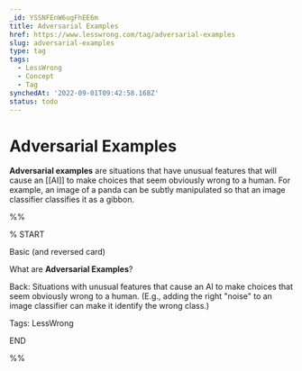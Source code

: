 ```yaml
---
_id: YSSNFEnW6ugFhEE6m
title: Adversarial Examples
href: https://www.lesswrong.com/tag/adversarial-examples
slug: adversarial-examples
type: tag
tags:
  - LessWrong
  - Concept
  - Tag
synchedAt: '2022-09-01T09:42:58.168Z'
status: todo
---
```


# Adversarial Examples

**Adversarial examples** are situations that have unusual features that will cause an [[AI]] to make choices that seem obviously wrong to a human. For example, an image of a panda can be subtly manipulated so that an image classifier classifies it as a gibbon.

%%

% START

Basic (and reversed card)

What are **Adversarial Examples**?

Back: Situations with unusual features that cause an AI to make choices that seem obviously wrong to a human. (E.g., adding the right "noise" to an image classifier can make it identify the wrong class.)

Tags: LessWrong

END

%%
